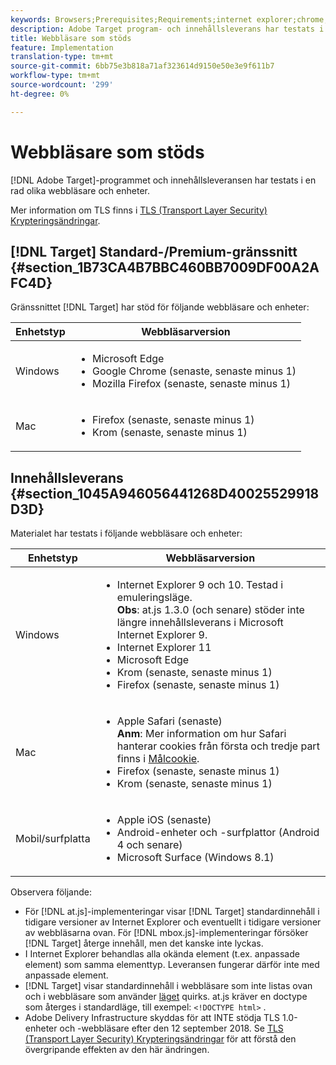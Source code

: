 ```yaml
---
keywords: Browsers;Prerequisites;Requirements;internet explorer;chrome;firefox;safari;android;surface
description: Adobe Target program- och innehållsleverans har testats i en rad olika webbläsare och enheter.
title: Webbläsare som stöds
feature: Implementation
translation-type: tm+mt
source-git-commit: 6bb75e3b818a71af323614d9150e50e3e9f611b7
workflow-type: tm+mt
source-wordcount: '299'
ht-degree: 0%

---
```



# Webbläsare som stöds

[!DNL Adobe Target]-programmet och innehållsleveransen har testats i en rad olika webbläsare och enheter.

Mer information om TLS finns i [TLS (Transport Layer Security) Krypteringsändringar](/help/c-implementing-target/c-considerations-before-you-implement-target/tls-transport-layer-security-encryption.md#concept_CC1001E9D3AE4BABAF90B8311B0A6451).

## [!DNL Target] Standard-/Premium-gränssnitt  {#section_1B73CA4B7BBC460BB7009DF00A2AFC4D}

Gränssnittet [!DNL Target] har stöd för följande webbläsare och enheter:

| Enhetstyp | Webbläsarversion |
|--- |--- |
| Windows | <ul><li>Microsoft Edge</li><li>Google Chrome (senaste, senaste minus 1)</li><li>Mozilla Firefox (senaste, senaste minus 1)</li></ul> |
| Mac | <ul><li>Firefox (senaste, senaste minus 1)</li><li>Krom (senaste, senaste minus 1)</li></ul> |

## Innehållsleverans {#section_1045A946056441268D40025529918D3D}

Materialet har testats i följande webbläsare och enheter:

| Enhetstyp | Webbläsarversion |
|--- |--- |
| Windows | <ul><li>Internet Explorer 9 och 10. Testad i emuleringsläge.<br>**Obs**: at.js 1.3.0 (och senare) stöder inte längre innehållsleverans i Microsoft Internet Explorer 9.</li><li>Internet Explorer 11</li><li>Microsoft Edge</li><li>Krom (senaste, senaste minus 1)</li><li>Firefox (senaste, senaste minus 1)</li></ul> |
| Mac | <ul><li>Apple Safari (senaste)<br>**Anm**: Mer information om hur Safari hanterar cookies från första och tredje part finns i [Målcookie](/help/c-implementing-target/c-implementing-target-for-client-side-web/t-mbox-download/cookie-behavior.md).</li><li>Firefox (senaste, senaste minus 1)</li><li>Krom (senaste, senaste minus 1)</li></ul> |
| Mobil/surfplatta | <ul><li>Apple iOS (senaste)</li><li>Android-enheter och -surfplattor (Android 4 och senare)</li><li>Microsoft Surface (Windows 8.1)</li></ul> |

Observera följande:

* För [!DNL at.js]-implementeringar visar [!DNL Target] standardinnehåll i tidigare versioner av Internet Explorer och eventuellt i tidigare versioner av webbläsarna ovan. För [!DNL mbox.js]-implementeringar försöker [!DNL Target] återge innehåll, men det kanske inte lyckas.
* I Internet Explorer behandlas alla okända element (t.ex. anpassade element) som samma elementtyp. Leveransen fungerar därför inte med anpassade element.
* [!DNL Target] visar standardinnehåll i webbläsare som inte listas ovan och i webbläsare som använder  [läget](https://en.wikipedia.org/wiki/Quirks_mode) quirks. at.js kräver en doctype som återges i standardläge, till exempel: `<!DOCTYPE html>` .
* Adobe Delivery Infrastructure skyddas för att INTE stödja TLS 1.0-enheter och -webbläsare efter den 12 september 2018. Se [TLS (Transport Layer Security) Krypteringsändringar](/help/c-implementing-target/c-considerations-before-you-implement-target/tls-transport-layer-security-encryption.md#concept_CC1001E9D3AE4BABAF90B8311B0A6451) för att förstå den övergripande effekten av den här ändringen.

